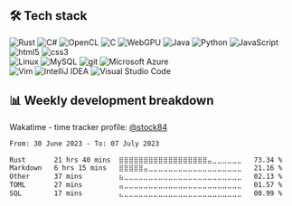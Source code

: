 <!--
**Stock84-dev/Stock84-dev** is a ✨ _special_ ✨ repository because its `README.md` (this file) appears on your GitHub profile.

Here are some ideas to get you started:

- 🔭 I’m currently working on ...
- 🌱 I’m currently learning ...
- 👯 I’m looking to collaborate on ...
- 🤔 I’m looking for help with ...
- 💬 Ask me about ...
- 📫 How to reach me: ...
- 😄 Pronouns: ...
- ⚡ Fun fact: ...
-->
<h2>🛠 Tech stack</h2>
<p>
  <img alt="Rust" src="https://img.shields.io/badge/-Rust-000000?style=flat-square&logo=rust&logoColor=white" />
  <img alt="C#" src="https://img.shields.io/badge/-C%23-239120?style=flat-square&logo=c-sharp&logoColor=white" />
  <img alt="OpenCL" src="https://img.shields.io/badge/-OpenCL-000000C?style=flat-square&logo=opencl&logoColor=white" />
  <img alt="C" src="https://img.shields.io/badge/-C-00599C?style=flat-square&logo=c&logoColor=white" />
  <img alt="WebGPU" src="https://img.shields.io/badge/-WebGPU-ff952b?style=flat-square&logo=webgpu&logoColor=orange" />
  <img alt="Java" src="https://img.shields.io/badge/-Java-007396?style=flat-square&logo=java&logoColor=white" />
  <img alt="Python" src="https://img.shields.io/badge/-Python-3776AB?style=flat-square&logo=python&logoColor=white" />
  <img alt="JavaScript" src="https://img.shields.io/badge/-JavaScript-F7DF1E?style=flat-square&logo=javascript&logoColor=black" />
  
  <br />
  <img alt="html5" src="https://img.shields.io/badge/-HTML-E34F26?style=flat-square&logo=html5&logoColor=white" />
  <img alt="css3" src="https://img.shields.io/badge/-CSS-1572B6?style=flat-square&logo=css3&logoColor=white" />
  <br />
  
  <img alt="Linux" src="https://img.shields.io/badge/-Linux-FCC624?style=flat-square&logo=linux&logoColor=white" />
  <img alt="MySQL" src="https://img.shields.io/badge/-MySQL-4479A1?style=flat-square&logo=mysql&logoColor=white" />
  <img alt="git" src="https://img.shields.io/badge/-git-F05032?style=flat-square&logo=git&logoColor=white" />
  <img alt="Microsoft Azure" src="https://img.shields.io/badge/-Microsoft_Azure-0089D6?style=flat-square&logo=microsoft-azure&logoColor=white" />

  <br />
  <img alt="Vim" src="https://img.shields.io/badge/VIM-%2311AB00.svg?style=flat-square&logo=vim&logoColor=white"/>
  <img alt="IntelliJ IDEA" src="https://img.shields.io/badge/-IntelliJ%20IDEA-black?style=flat-square&logo=intellij-idea&logoColor=white" />
  <img alt="Visual Studio Code" src="https://img.shields.io/badge/-Visual%20Studio%20Code-007ACC?style=flat-square&logo=visual-studio-code&logoColor=white" />
  <br />
</p>



## 📊 Weekly development breakdown
Wakatime - time tracker profile: [@stock84](https://wakatime.com/@stock84)
<!--START_SECTION:waka-->

```txt
From: 30 June 2023 - To: 07 July 2023

Rust       21 hrs 40 mins  ⣿⣿⣿⣿⣿⣿⣿⣿⣿⣿⣿⣿⣿⣿⣿⣿⣿⣿⣤⣀⣀⣀⣀⣀⣀   73.34 %
Markdown   6 hrs 15 mins   ⣿⣿⣿⣿⣿⣤⣀⣀⣀⣀⣀⣀⣀⣀⣀⣀⣀⣀⣀⣀⣀⣀⣀⣀⣀   21.16 %
Other      37 mins         ⣦⣀⣀⣀⣀⣀⣀⣀⣀⣀⣀⣀⣀⣀⣀⣀⣀⣀⣀⣀⣀⣀⣀⣀⣀   02.13 %
TOML       27 mins         ⣤⣀⣀⣀⣀⣀⣀⣀⣀⣀⣀⣀⣀⣀⣀⣀⣀⣀⣀⣀⣀⣀⣀⣀⣀   01.57 %
SQL        17 mins         ⣄⣀⣀⣀⣀⣀⣀⣀⣀⣀⣀⣀⣀⣀⣀⣀⣀⣀⣀⣀⣀⣀⣀⣀⣀   00.99 %
```

<!--END_SECTION:waka-->
